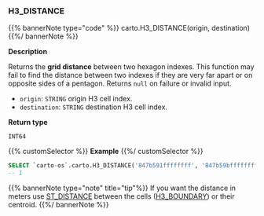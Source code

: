 ### H3_DISTANCE

{{% bannerNote type="code" %}}
carto.H3_DISTANCE(origin, destination)
{{%/ bannerNote %}}

**Description**

Returns the **grid distance** between two hexagon indexes. This function may fail to find the distance between two indexes if they are very far apart or on opposite sides of a pentagon. Returns `null` on failure or invalid input.

* `origin`: `STRING` origin H3 cell index.
* `destination`: `STRING` destination H3 cell index.

**Return type**

`INT64`

{{% customSelector %}}
**Example**
{{%/ customSelector %}}

```sql
SELECT `carto-os`.carto.H3_DISTANCE('847b591ffffffff', '847b59bffffffff');
-- 1
```

{{% bannerNote type="note" title="tip"%}}
If you want the distance in meters use [ST_DISTANCE](https://cloud.google.com/bigquery/docs/reference/standard-sql/geography_functions#st_distance) between the cells ([H3_BOUNDARY](#h3_boundary)) or their centroid.
{{%/ bannerNote %}}